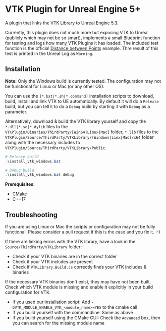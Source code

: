 # VTK Plugin for Unreal Engine 5+

A plugin that links the [VTK Library](https://github.com/Kitware/VTK) to [Unreal Engine 5.3](https://docs.unrealengine.com/5.3/en-US/).

Currently, this plugin does not much more but exposing VTK to Unreal (publicly which may not be so smart), implements a small Blueprint function for testing and logs how many VTK Plugins it has loaded.
The included test function is the official [Distance between Points](https://examples.vtk.org/site/Cxx/SimpleOperations/DistanceBetweenPoints/) example.
Thre result of this test is printed in the Unreal Log as `Warning`.

## Installation

**Note:** Only the Windows build is currently tested. The configuration may not be functional for Linux or Mac (or any other OS).

You can use the `[*.bat|*.sh|*.command]` installation scripts to download, build, install and link VTK to UE automatically.
By default it will do a `Release` build, but you can tell it to do a `Debug` build by starting it with `Debug` as a parameter.  

Alternatively, download & build the VTK library yourself and copy the `*.dll|*.so|*.dylib` files to the `VTKPlugin/Binaries/ThirdParty/[Win64|Linux|Mac]` folder, `*.lib` files to the `VTKPlugin/Source/ThirdParty/VTKLibrary/[Windows|Linx|Mac]/x64` folder along with the necessary includes to `VTKPlugin/Source/ThirdParty/VTKLibrary/Public`.

```powershell 
# Release build
.\install_vtk_windows.bat

# Debug build
.\install_vtk_windows.bat debug
```

**Prerequisites:**

- [CMake](https://cmake.org/)
- C++17

## Troubleshooting

If you are using Linux or Mac the scripts or configuration may not be fully functional.
Please consider a pull request if this is the case and you fix it. :-)

If there are linking errors with the VTK library, have a look in the `Source/ThirdParty/VTKLibrary` folder:
- Check if your VTK binaries are in the correct folder
- Check if your VTK includes are present
- Check if `VTKLibrary.Build.cs` correctly finds your VTK includes & binaries

If the necessary VTK binaries don't exist, they may have not been built.
Check which VTK module is missing and enable it explicitly in your build configuration for VTK.
- If you used our installation script: Add `-DVTK_MODULE_ENABLE_VTK_<module_name>=YES` to the cmake call
- If you build yourself with the commandline: Same as above
- If you build yourself using the CMake GUI: Check the `Advanced` box, then you can search for the missing module name
